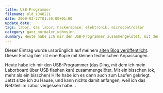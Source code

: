 ```yaml
---
title: USB-Programmer
filename: old_1348221
date: 2009-02-27T01:59:00+01:00
update_date:
tags: labor, das labor, hackerspace, elektronik, microcontroller
category: ganz_normaler_wahnsinn
summary: Heute habe ich mir den USB-Programmer zusammengelötet, mit dem ich mein Laborboard über USB flashen kann.
---
```

Dieser Eintrag wurde ursprünglich auf meinem [alten Blog veröffentlicht](https://stu.blogger.de/stories/1348221/). Dieser Eintrag hier ist eine Kopie mit kleinen technischen Anpassungen.

Heute habe ich mir den USB-Programmer (das Ding, mit dem ich mein Laborboard über USB flashen kan) zusammengelötet. Mit ein bisschen (ok, mehr als ein bisschen) Hilfe habe ich es dann auch zum Laufen gekriegt. Jetzt sitze ich zu Hause, und kann nichts damit anfangen, weil ich das Netzteil im Labor vergessen habe…
